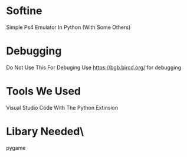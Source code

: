 # Softine
Simple Ps4 Emulator In Python (With Some Others)
# Debugging
Do Not Use This For Debuging Use https://bgb.bircd.org/ for debugging
# Tools We Used
Visual Studio Code With The Python Extinsion
# Libary Needed\
pygame
